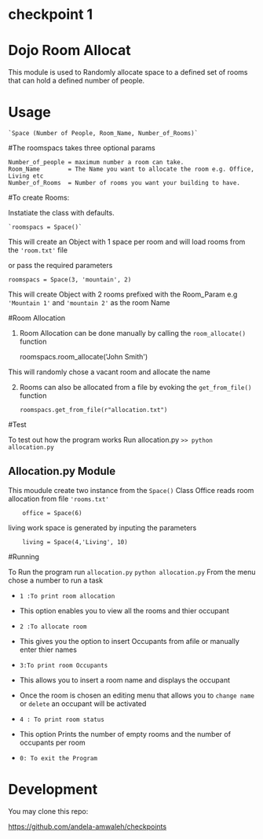 # checkpoint 1

# Dojo Room Allocat


This module is used to Randomly allocate space to a defined set of rooms
that can hold a defined number of people.

# Usage

	
	`Space (Number of People, Room_Name, Number_of_Rooms)`

#The roomspacs takes three optional params

	
	Number_of_people = maximum number a room can take.
	Room_Name 		 = The Name you want to allocate the room e.g. Office, Living etc
	Number_of_Rooms  = Number of rooms you want your building to have. 
	

#To create Rooms:


Instatiate the class with defaults.
	
	`roomspacs = Space()`

	

 This will create an Object with 1 space per room and will load rooms from the `'room.txt'` file 

 or  pass the required parameters

	
	roomspacs = Space(3, 'mountain', 2)
	


This will create Object with 2 rooms prefixed with the Room_Param e.g `'Mountain 1'` and `'mountain 2'` as the room Name




#Room Allocation

1. Room Allocation can be done manually by calling the `room_allocate()` function

 	roomspacs.room_allocate('John Smith')

  This will randomly chose a vacant room and allocate the name 

2. Rooms can also be allocated from a file by evoking the `get_from_file()` function
	

	 `roomspacs.get_from_file(r"allocation.txt")`

#Test

 To test out how the program works Run allocation.py
 		`>> python allocation.py`


Allocation.py Module
--------------------
 This moudule create two instance from the `Space()` Class
 Office reads room allocation from file `'rooms.txt'`

		office = Space(6)

 living work space is generated by inputing the parameters

		living = Space(4,'Living', 10)

#Running

To Run the program run `allocation.py`
 		`python allocation.py`
From the menu chose a number to run a task 

* `1 :To print room allocation`
 * This option enables you to view all the rooms and thier occupant

* `2 :To allocate room `
 * This gives you the option to insert Occupants from afile or manually enter thier names

* `3:To print room Occupants`
 * This allows you to insert a room name and displays the occupant	
 * Once the room is chosen an editing menu that allows you to `change name` or `delete` an occupant will be activated

* `4 : To print room status`
 * This option Prints the number of empty rooms and the number of occupants per room
 
* `0: To exit the Program`

 

# Development

You may clone this repo:

https://github.com/andela-amwaleh/checkpoints

			
